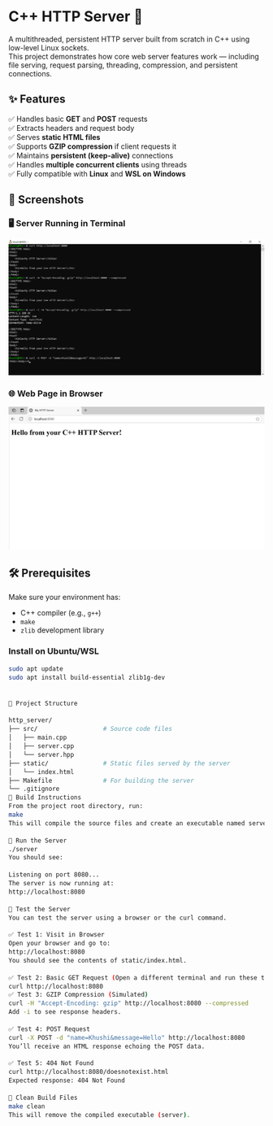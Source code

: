 # C++ HTTP Server 🚀

A multithreaded, persistent HTTP server built from scratch in C++ using low-level Linux sockets.  
This project demonstrates how core web server features work — including file serving, request parsing, threading, compression, and persistent connections.



## ✨ Features

 ✅ Handles basic **GET** and **POST** requests  
 ✅ Extracts headers and request body  
 ✅ Serves **static HTML files**  
 ✅ Supports **GZIP compression** if client requests it  
 ✅ Maintains **persistent (keep-alive)** connections  
 ✅ Handles **multiple concurrent clients** using threads  
 ✅ Fully compatible with **Linux** and **WSL on Windows**


 ## 📸 Screenshots

### 🖥️ Server Running in Terminal

![Server running](server.png)

### 🌐 Web Page in Browser

![Web output](web.png)



## 🛠️ Prerequisites

Make sure your environment has:

- C++ compiler (e.g., `g++`)
- `make`
- `zlib` development library

### Install on Ubuntu/WSL

```bash
sudo apt update
sudo apt install build-essential zlib1g-dev


🧱 Project Structure

http_server/
├── src/                  # Source code files
│   ├── main.cpp
│   ├── server.cpp
│   └── server.hpp
├── static/               # Static files served by the server
│   └── index.html
├── Makefile              # For building the server
└── .gitignore
🧪 Build Instructions
From the project root directory, run:
make
This will compile the source files and create an executable named server.

🚀 Run the Server
./server
You should see:

Listening on port 8080...
The server is now running at:
http://localhost:8080

🧪 Test the Server
You can test the server using a browser or the curl command.

✅ Test 1: Visit in Browser
Open your browser and go to:
http://localhost:8080
You should see the contents of static/index.html.

✅ Test 2: Basic GET Request (Open a different terminal and run these tests by keeping the previous one running)
curl http://localhost:8080
✅ Test 3: GZIP Compression (Simulated)
curl -H "Accept-Encoding: gzip" http://localhost:8080 --compressed
Add -i to see response headers.

✅ Test 4: POST Request
curl -X POST -d "name=Khushi&message=Hello" http://localhost:8080
You’ll receive an HTML response echoing the POST data.

✅ Test 5: 404 Not Found
curl http://localhost:8080/doesnotexist.html
Expected response: 404 Not Found

🧹 Clean Build Files
make clean
This will remove the compiled executable (server).
